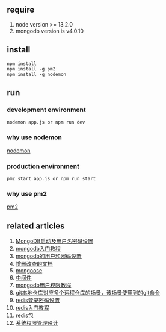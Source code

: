 ## require

1. node version >= 13.2.0
2. mongodb version is v4.0.10 

## install

```
npm install
npm install -g pm2
npm install -g nodemon
```

## run

### development environment

```
nodemon app.js or npm run dev
```
### why use nodemon

<a href="https://zhuanlan.zhihu.com/p/96720675">nodemon</a>

### production environment

```
pm2 start app.js or npm run start
```

### why use pm2

<a href="https://www.cnblogs.com/wangcp-2014/p/10874417.html">pm2</a>

## related articles

1. <a href="https://www.cnblogs.com/yangjing000/p/8259807.html">MongoDB启动及用户名密码设置</a>
2. <a href="https://www.runoob.com/mongodb/mongodb-tutorial.html">mongodb入门教程</a>
3. <a href="https://www.cnblogs.com/yangjing000/p/8259807.html">mongodb的用户和密码设置</a>
4. <a href="https://www.jianshu.com/p/fe842fab1950">增删改查的文档</a>
5. <a href="http://www.mongoosejs.net/docs/index.html">mongoose</a>
6. <a href="https://www.cnblogs.com/LChenglong/p/12118666.html">中间件</a>
7. <a href="https://www.cnblogs.com/pl-boke/p/10063351.html">mongodb用户权限教程</a>
8. <a href="https://www.cnblogs.com/kongwei/p/12171184.html">git本地仓库对应多个远程仓库的场景，该场景使用到的git命令</a>
9. <a href="https://www.cnblogs.com/aspsea/articles/10964606.html">redis登录密码设置</a>
10. <a href="https://www.runoob.com/redis/redis-tutorial.html">redis入门教程</a>
11. <a href="https://www.npmjs.com/package/redis">redis包</a>
12. <a href="https://www.cnblogs.com/sunhaoyu/articles/5882240.html">系统权限管理设计</a>
